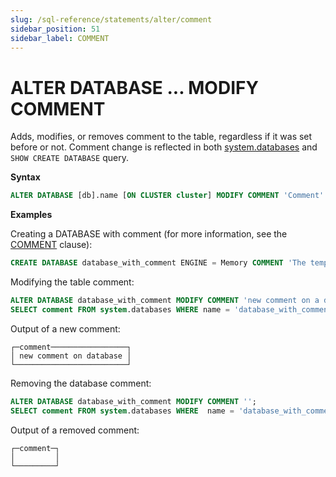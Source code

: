 ```yaml
---
slug: /sql-reference/statements/alter/comment
sidebar_position: 51
sidebar_label: COMMENT
---
```


# ALTER DATABASE ... MODIFY COMMENT

Adds, modifies, or removes comment to the table, regardless if it was set before or not. Comment change is reflected in both [system.databases](../../operations/system-tables/databases.md) and `SHOW CREATE DATABASE` query.

**Syntax**

``` sql
ALTER DATABASE [db].name [ON CLUSTER cluster] MODIFY COMMENT 'Comment'
```

**Examples**

Creating a DATABASE with comment (for more information, see the [COMMENT](/sql-reference/statements/create/table#comment-clause) clause):

``` sql
CREATE DATABASE database_with_comment ENGINE = Memory COMMENT 'The temporary database';
```

Modifying the table comment:

``` sql
ALTER DATABASE database_with_comment MODIFY COMMENT 'new comment on a database';
SELECT comment FROM system.databases WHERE name = 'database_with_comment';
```

Output of a new comment:

```text
┌─comment─────────────────┐
│ new comment on database │
└─────────────────────────┘
```

Removing the database comment:

``` sql
ALTER DATABASE database_with_comment MODIFY COMMENT '';
SELECT comment FROM system.databases WHERE  name = 'database_with_comment';
```

Output of a removed comment:

```text
┌─comment─┐
│         │
└─────────┘
```